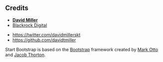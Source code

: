 
## Credits
- **[David Miller](http://davidmiller.io/)**
- [Blackrock Digital](http://blackrockdigital.io/)

* https://twitter.com/davidmillerskt
* https://github.com/davidtmiller

Start Bootstrap is based on the [Bootstrap](http://getbootstrap.com/) framework created by [Mark Otto](https://twitter.com/mdo) and [Jacob Thorton](https://twitter.com/fat).

